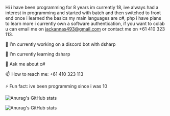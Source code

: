 Hi i have been programming for 8 years im currently 18, ive always had a interest in programming and started with batch and then switched to front end once i learned the basics my main languages are c#, php i have plans to learn more i currently own a software authentication, if you want to colab u can email me on jackannas493@gmail.com or contact me on +61 410 323 113.

🔭 I’m currently working on a discord bot with dsharp

🌱 I’m currently learning dsharp

💬 Ask me about c#

📫 How to reach me: +61 410 323 113

⚡ Fun fact: ive been programming since i was 10



![Anurag's GitHub stats](https://github-readme-stats.vercel.app/api?username=JackAnnas&count_private=true)

 
![Anurag's GitHub stats](https://github-readme-stats.vercel.app/api?username=JackAnnas&show_icons=true&theme=radical)
